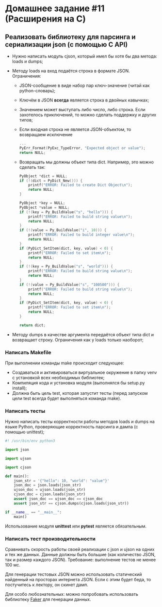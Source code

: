 # Домашнее задание #11 (Расширения на C)

## Реализовать библиотеку для парсинга и сериализации json (с помощью C API)

- Нужно написать модуль cjson, который имел бы хотя бы два метода: loads и dumps;
- Методу loads на вход подаётся строка в формате JSON. Ограничения:
  - JSON-сообщение в виде набор пар ключ-значение (читай как python-словарь);
  - Ключём в JSON **всегда** является строка в двойных кавычках;
  - Значением может выступать либо число, либо строка. Если захотелось приключений, то можно сделать поддержку и других типов;
  - Если входная строка не является JSON-объектом, то возвращаем исключение

       ```C
       ...
       PyErr_Format(PyExc_TypeError, "Expected object or value");
       return NULL;
       ```

  - Возвращать мы должны объект типа dict. Например, это можно сделать так:

    ```c
    PyObject *dict = NULL;
    if (!(dict = PyDict_New())) {
        printf("ERROR: Failed to create Dict Object\n");
        return NULL;
    }

    PyObject *key = NULL;
    PyObject *value = NULL;
    if (!(key = Py_BuildValue("s", "hello"))) {
        printf("ERROR: Failed to build string value\n");
        return NULL;
    }
    if (!(value = Py_BuildValue("i", 10))) {
        printf("ERROR: Failed to build integer value\n");
        return NULL;
    }
    if (PyDict_SetItem(dict, key, value) < 0) {
        printf("ERROR: Failed to set item\n");
        return NULL;
    }
    if (!(key = Py_BuildValue("s", "world"))) {
        printf("ERROR: Failed to build string value\n");
        return NULL;
    }
    if (!(value = Py_BuildValue("s", "100500"))) {
        printf("ERROR: Failed to build string value\n");
        return NULL;
    }
    if (PyDict_SetItem(dict, key, value) < 0) {
        printf("ERROR: Failed to set item\n");
        return NULL;
    }

    return dict;
    ```

- Методу dumps в качестве аргумента передаётся объект типа dict и возвращает строку. Ограничения как у loads только наоборот;

### Написать Makefile

При выполнении команды make происходит следующее:

- Создаваться и активироваться виртуальное окружение в папку venv с установкой всех необходимых библиотек;
- Компиляция кода и установка модуля (выполнялся бы setup.py install);
- Должна быть цель test, которая запустит тесты (перед запуском цели test всегда будет выполняться команда make).

### Написать тесты

Нужно написать тесты корректности работы методов loads и dumps на языке Python, проверяющие корректность парсинга и дампа (с помощью unittest);

```py
#! /usr/bin/env python3

import json

import ujson

import cjson

def main():
    json_str = '{"hello": 10, "world": "value"}'
    json_doc = json.loads(json_str)
    ujson_doc = ujson.loads(json_str)
    cjson_doc = cjson.loads(json_str)
    assert json_doc == ujson_doc == cjson_doc
    assert json_str == cjson.dumps(cjson.loads(json_str))

if __name__ == "__main__":
    main()
```

Использование модуля **unittest** или **pytest** является обязательным.

### Написать тест производительности

Сравнивать скорость работы своей реализации с json и ujson на одних и тех же данных. Данные должны быть большие (как количество JSON, так и размер каждого JSON). Требование: выполнение тестов не менее 100 мс.

Для генерации тестовых JSON можно использовать статический найденный на просторах интернета JSON. Если с этим будет беда, то постучитесь к лектору, он скинет дамп.

Для особо любознательных: можно попробовать использовать библиотеку [Faker](https://faker.readthedocs.io/en/master/) для генерации данных.
